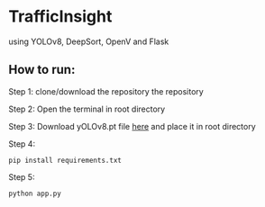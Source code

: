 # TrafficInsight
using YOLOv8, DeepSort, OpenV and Flask


## How to run:
Step 1:
clone/download the repository the repository

Step 2: 
Open the terminal in root directory 

Step 3: 
Download yOLOv8.pt file [here](https://github.com/ultralytics/assets/releases/download/v0.0.0/yolov8n.pt) and place it in root directory

Step 4:
````
pip install requirements.txt
````
Step 5:
````
python app.py
````

